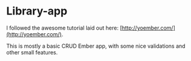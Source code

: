 # Library-app

I followed the awesome tutorial laid out here: [http://yoember.com/](http://yoember.com/).

This is mostly a basic CRUD Ember app, with some nice validations and other small features. 
